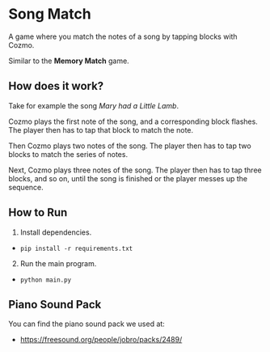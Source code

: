 # Song Match

A game where you match the notes of a song by tapping blocks with Cozmo.

Similar to the **Memory Match** game.

## How does it work?
Take for example the song *Mary had a Little Lamb*.

Cozmo plays the first note of the song, and a corresponding block flashes.
The player then has to tap that block to match the note.

Then Cozmo plays two notes of the song.
The player then has to tap two blocks to match the series of notes.

Next, Cozmo plays three notes of the song.
The player then has to tap three blocks, and so on, until the song is finished or the player messes up the sequence.

## How to Run
1. Install dependencies.
  * `pip install -r requirements.txt`

2. Run the main program.
  * `python main.py`

## Piano Sound Pack
You can find the piano sound pack we used at:
* https://freesound.org/people/jobro/packs/2489/